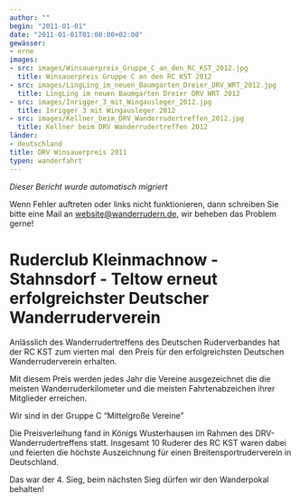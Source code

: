 ```yaml
---
author: ""
begin: "2011-01-01"
date: "2011-01-01T01:00:00+02:00"
gewässer:
- erne
images:
- src: images/Winsauerpreis_Gruppe_C_an_den_RC_KST_2012.jpg
  title: Winsauerpreis Gruppe C an den RC KST 2012
- src: images/LingLing_im_neuen_Baumgarten_Dreier_DRV_WRT_2012.jpg
  title: LingLing im neuen Baumgarten Dreier DRV WRT 2012
- src: images/Inrigger_3_mit_Wingausleger_2012.jpg
  title: Inrigger 3 mit Wingausleger 2012
- src: images/Kellner_beim_DRV_Wanderrudertreffen_2012.jpg
  title: Kellner beim DRV Wanderrudertreffen 2012
länder:
- deutschland
title: DRV Winsauerpreis 2011
typen: wanderfahrt
---
```



*Dieser Bericht wurde automatisch migriert*

Wenn Fehler auftreten oder links nicht funktionieren, dann schreiben Sie bitte eine Mail an website@wanderrudern.de, wir beheben das Problem gerne!



# Ruderclub Kleinmachnow - Stahnsdorf - Teltow erneut erfolgreichster Deutscher Wanderruderverein


Anlässlich des Wanderrudertreffens des Deutschen Ruderverbandes hat der RC KST zum vierten mal  den Preis für den erfolgreichsten Deutschen Wanderruderverein erhalten.

Mit diesem Preis werden jedes Jahr die Vereine ausgezeichnet die die meisten Wanderruderkilometer und die meisten Fahrtenabzeichen ihrer Mitglieder erreichen.

Wir sind in der Gruppe C “Mittelgroße Vereine”

Die Preisverleihung fand in Königs Wusterhausen im Rahmen des DRV- Wanderrudertreffens statt. Insgesamt 10 Ruderer des RC KST waren dabei und feierten die höchste Auszeichnung für einen Breitensportruderverein in Deutschland.

Das war der 4. Sieg, beim nächsten Sieg dürfen wir den Wanderpokal behalten!
